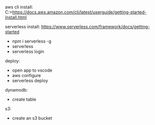 aws cli install:
C:>https://docs.aws.amazon.com/cli/latest/userguide/getting-started-install.html

serverless install:
https://www.serverless.com/framework/docs/getting-started
- npm i serverless -g
- serverless
- serverless login

deploy:
- open app to vscode
- aws configure
- serverless deploy

dynamodb:
- create table

s3:
- create an s3 bucket